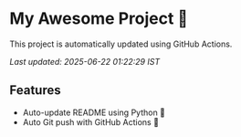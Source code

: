 # My Awesome Project 🚀

This project is automatically updated using GitHub Actions.

_Last updated: 2025-06-22 01:22:29 IST_

## Features
- Auto-update README using Python 🐍
- Auto Git push with GitHub Actions 🤖

